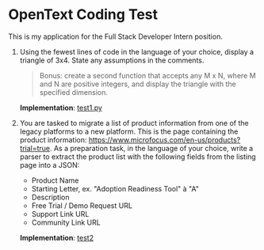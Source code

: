 # OpenText Coding Test
This is my application for the Full Stack Developer Intern position.

1. Using the fewest lines of code in the language of your choice, display a triangle of 3x4. State any assumptions in the comments.
    > Bonus: create a second function that accepts any M x N, where M and N are positive integers, and display the triangle with the specified dimension.
    
    **Implementation**: [test1.py](https://github.com/a4ojha/open-text-application/test1)


2. You are tasked to migrate a list of product information from one of the legacy platforms to a new platform. This is the page containing the product information: https://www.microfocus.com/en-us/products?trial=true. As a preparation task, in the language of your choice, write a parser to extract the product list with the following fields from the listing page into a JSON:
    -    Product Name
    -    Starting Letter, ex. "Adoption Readiness Tool" à "A"
    -    Description
    -    Free Trial / Demo Request URL
    -    Support Link URL
    -    Community Link URL

    **Implementation**: [test2](https://github.com/a4ojha/open-text-application/test2/parser.py)